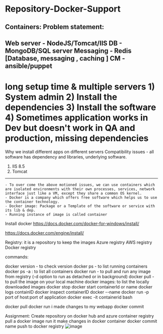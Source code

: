 # Repository-Docker-Support
Containers:
Problem statement:
----------------------------------------
Web server - NodeJS/Tomcat/IIS
DB - MongoDB/SQL server 
Messaging - Redis [Database, messaging , caching ]
CM - ansible/puppet
---------------------------------------------
long setup time & multiple servers
	1) System admin 
	2) Install the dependencies
	3) Install the software
	4) Sometimes application works in Dev but doesn't work in QA and production, missing dependencies
=============================
Why we install different apps on different servers
Compatibility issues - all software has dependency and libraries, underlying software.
1) IIS 8.5 
2) Tomcat
-----------------------------------------------
	- To over come the above motioned issues, we can use containers which are isolated environments with their own processes, services, network interface just like a VM, except they share a common OS kernel.
	- Docker is a company which offers free software which helps us to use the container technology.
	- Docker image: Package or a Template of the software or service with its lib & dep.
	- Running instance of image is called container
	


	

              
Install docker
https://docs.docker.com/docker-for-windows/install/

https://docs.docker.com/engine/install/

Registry: it is a repository to keep the images
Azure registry
AWS registry
Docker registry

commands:

docker version - to check version
docker ps - to list running containers 
docker ps -a : to list all containers
docker run  - to pull and run any image from registry (-d option to run as detached or in background)
docker pull - to pull the image on your local machine
docker images: to list the locally downloaded images
docker stop
docker start containerId or name
docker logs containID
docker inspect containerID
docker --name
docker run -p port of host:port of application
docker exec -it containerid bash


docker pull
docker run
i made changes to my webapp
docker commit


Assignment:
Create repository on docker hub and azure container registry
pull a docker image
run it
make changes in docker container
docker commit name
push to docker registry
![image](https://user-images.githubusercontent.com/33177826/145703861-659869e5-d04f-4783-8f6e-3e7a917a7e39.png)
